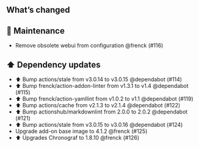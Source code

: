 ## What’s changed

## 🧰 Maintenance

- Remove obsolete webui from configuration @frenck (#116)

## ⬆️ Dependency updates

- ⬆️ Bump actions/stale from v3.0.14 to v3.0.15 @dependabot (#114)
- ⬆️ Bump frenck/action-addon-linter from v1.3.1 to v1.4 @dependabot (#115)
- ⬆️ Bump frenck/action-yamllint from v1.0.2 to v1.1 @dependabot (#119)
- ⬆️ Bump actions/cache from v2.1.3 to v2.1.4 @dependabot (#122)
- ⬆️ Bump actionshub/markdownlint from 2.0.0 to 2.0.2 @dependabot (#121)
- ⬆️ Bump actions/stale from v3.0.15 to v3.0.16 @dependabot (#124)
- Upgrade add-on base image to 4.1.2 @frenck (#125)
- ⬆ Upgrades Chronograf to 1.8.10 @frenck (#126)
